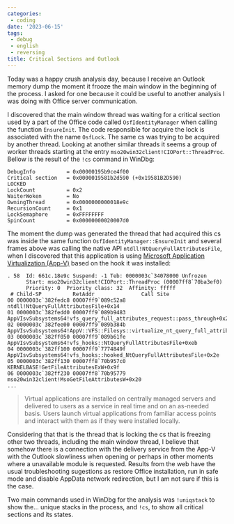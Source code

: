 ```yaml
---
categories:
 - coding
date: '2023-06-15'
tags:
 - debug
 - english
 - reversing
title: Critical Sections and Outlook
---
```


Today was a happy crush analysis day, because I receive an Outlook memory dump the moment it frooze the main window in the beginning of the process. I asked for one because it could be useful to another analysis I was doing with Office server communication.

I discovered that the main window thread was waiting for a critical section used by a part of the Office code called `OsfIdentityManager` when calling the function `EnsureInit`. The code responsible for acquire the lock is associated with the name `OsfLock`. The same cs was trying to be acquired by another thread. Looking at another similar threads it seems a group of worker threads starting at the entry `mso20win32client!CIOPort::ThreadProc`. Bellow is the result of the `!cs` command in WinDbg:

```
DebugInfo          = 0x00000195b9ce4f00
Critical section   = 0x0000019581b2d590 (+0x19581B2D590)
LOCKED
LockCount          = 0x2
WaiterWoken        = No
OwningThread       = 0x0000000000018e9c
RecursionCount     = 0x1
LockSemaphore      = 0xFFFFFFFF
SpinCount          = 0x00000000020007d0
```

The moment the dump was generated the thread that had acquired this cs was inside the same function `OsfIdentityManager::EnsureInit` and several frames above was calling the native API `ntdll!NtQueryFullAttributesFile`, when I discovered that this application is using [Microsoft Application Virtualization (App-V)](https://learn.microsoft.com/en-us/windows/application-management/app-v/appv-getting-started) based on the hook it was installed:

```
. 58  Id: 661c.18e9c Suspend: -1 Teb: 0000003c`34078000 Unfrozen
      Start: mso20win32client!CIOPort::ThreadProc (00007ff8`70ba3ef0)
      Priority: 0  Priority class: 32  Affinity: fffff
 # Child-SP          RetAddr               Call Site
00 0000003c`382fedc8 00007ff9`089c52a8     ntdll!NtQueryFullAttributesFile+0x14
01 0000003c`382fedd0 00007ff9`089b9483     AppVIsvSubsystems64!vfs_query_full_attributes_request::pass_through+0x28
02 0000003c`382fee00 00007ff9`089b384b     AppVIsvSubsystems64!AppV::VFS::Filesys::virtualize_nt_query_full_attributes+0xc3
03 0000003c`382ff050 00007ff9`089b61fe     AppVIsvSubsystems64!vfs_hooks::NtQueryFullAttributesFile+0xeb
04 0000003c`382ff100 00007ff9`7774849f     AppVIsvSubsystems64!vfs_hooks::hooked_NtQueryFullAttributesFile+0x2e
05 0000003c`382ff130 00007ff8`70b957c0     KERNELBASE!GetFileAttributesExW+0x9f
06 0000003c`382ff230 00007ff8`70b95779     mso20win32client!MsoGetFileAttributesW+0x20
...
```

> Virtual applications are installed on centrally managed servers and delivered to users as a service in real time and on an as-needed basis. Users launch virtual applications from familiar access points and interact with them as if they were installed locally.

Considering that that is the thread that is locking the cs that is freezing other two threads, including the main window thread, I believe that somehow there is a connection with the delivery service from the App-V with the Outlook slowliness when opening or perhaps in other moments where a unavailable module is requested. Results from the web have the usual troubleshooting sugestions as restore Office installation, run in safe mode and disable AppData network redirection, but I am not sure if this is the case.

Two main commands used in WinDbg for the analysis was `!uniqstack` to show the... unique stacks in the process, and `!cs`, to show all critical sections and its states.


